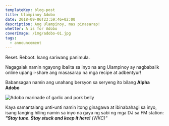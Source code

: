 ```yaml
---
templateKey: blog-post
title: Ulampinoy Adobo
date: 2018-09-06T23:59:46+02:00
description: Ang Ulampinoy, mas pinasarap!
whetter: A is for Adobo
coverImage: /img/adobo-01.jpg
tags:
  - announcement
---
```

Reset. Reboot. Isang sariwang panimula.

Nagagalak namin ngayong ibalita sa inyo na ang Ulampinoy ay nagbabalik online upang i-share ang masasarap na mga recipe at adbentyur!

Babansagan namin ang unahang bersyon sa seryeng ito bilang **Alpha Adobo**

![Adobo marinade of garlic and pork belly](/img/pre-adobo.jpg)

Kaya samantalang unti-unti namin itong ginagawa at ibinabahagi sa inyo, isang tanging hiling namin sa inyo na gaya ng sabi ng mga DJ sa FM station: _**"Stay tune. Stay stuck and keep it here!** (WKC)"_
